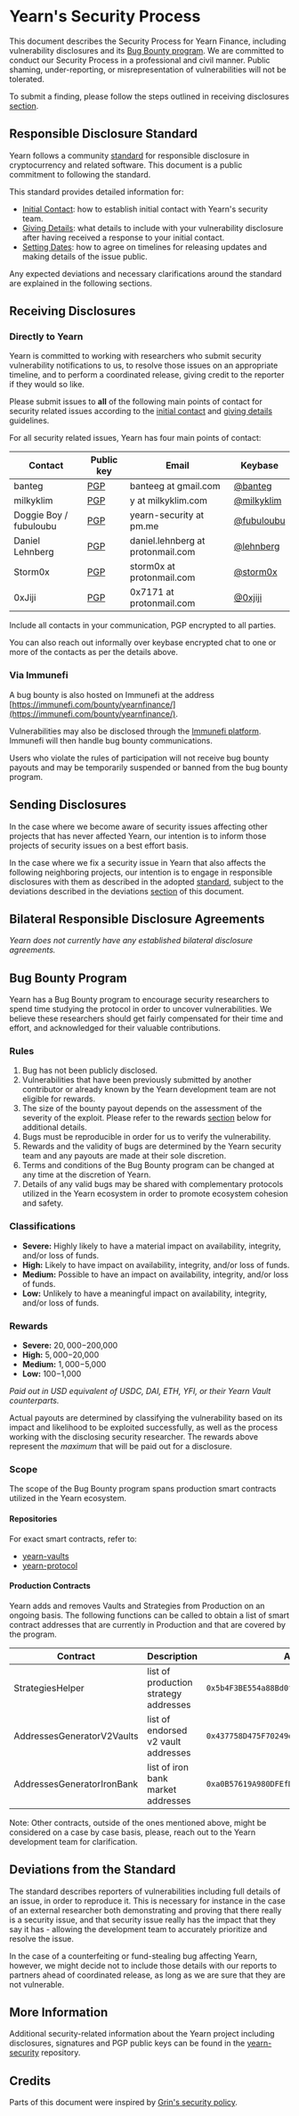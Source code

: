# Yearn's Security Process

This document describes the Security Process for Yearn Finance, including vulnerability disclosures and its [Bug Bounty program](#bug-bounty-program). We are committed to conduct our Security Process in a professional and civil manner. Public shaming, under-reporting, or misrepresentation of vulnerabilities will not be tolerated.

To submit a finding, please follow the steps outlined in receiving disclosures [section](#receiving-disclosures).

## Responsible Disclosure Standard

Yearn follows a community [standard](https://github.com/RD-Crypto-Spec/Responsible-Disclosure#the-standard) for responsible disclosure in cryptocurrency and related software. This document is a public commitment to following the standard.

This standard provides detailed information for:

- [Initial Contact](https://github.com/RD-Crypto-Spec/Responsible-Disclosure#initial-contact): how to establish initial contact with Yearn's security team.
- [Giving Details](https://github.com/RD-Crypto-Spec/Responsible-Disclosure#giving-details): what details to include with your vulnerability disclosure after having received a response to your initial contact.
- [Setting Dates](https://github.com/RD-Crypto-Spec/Responsible-Disclosure#setting-dates): how to agree on timelines for releasing updates and making details of the issue public.

Any expected deviations and necessary clarifications around the standard are explained in the following sections.

## Receiving Disclosures

### Directly to Yearn

Yearn is committed to working with researchers who submit security vulnerability notifications to us, to resolve those issues on an appropriate timeline, and to perform a coordinated release, giving credit to the reporter if they would so like.

Please submit issues to **all** of the following main points of contact for
security related issues according to the
[initial contact](https://github.com/RD-Crypto-Spec/Responsible-Disclosure#initial-contact)
and [giving details](https://github.com/RD-Crypto-Spec/Responsible-Disclosure#giving-details)
guidelines.

For all security related issues, Yearn has four main points of contact:

| Contact                | Public key                                                                                                   | Email                             | Keybase                                         |
| ---------------------- | ------------------------------------------------------------------------------------------------------------ | --------------------------------- | ----------------------------------------------- |
| banteg                 | [PGP](https://github.com/iearn-finance/yearn-security/blob/master/keys/banteg.asc)                           | banteeg at gmail.com              | [@banteg](https://keybase.io/banteg/chat)       |
| milkyklim              | [PGP](https://github.com/iearn-finance/yearn-security/blob/master/keys/milkyklim.asc)                        | y at milkyklim.com                | [@milkyklim](https://keybase.io/milkyklim/chat) |
| Doggie Boy / fubuloubu | [PGP](https://github.com/iearn-finance/yearn-security/blob/master/keys/publickey.yearn-security%40pm.me.asc) | yearn-security at pm.me           | [@fubuloubu](https://keybase.io/fubuloubu/chat) |
| Daniel Lehnberg        | [PGP](https://github.com/iearn-finance/yearn-security/blob/master/keys/lehnberg.asc)                         | daniel.lehnberg at protonmail.com | [@lehnberg](https://keybase.io/lehnberg/chat)   |
| Storm0x                | [PGP](https://github.com/iearn-finance/yearn-security/blob/master/keys/dougstorm.asc)                        | storm0x at protonmail.com         | [@storm0x](https://keybase.io/storm0x/chat)     |
| 0xJiji              | [PGP](https://github.com/iearn-finance/yearn-security/blob/master/keys/0xJiji.asc)                        | 0x7171 at protonmail.com                | [@0xjiji](https://keybase.io/0xjiji/chat) |

Include all contacts in your communication, PGP encrypted to all parties.

You can also reach out informally over keybase encrypted chat to one or more of the contacts as per the details above.

### Via Immunefi

A bug bounty is also hosted on Immunefi at the address [https://immunefi.com/bounty/yearnfinance/](https://immunefi.com/bounty/yearnfinance/).

Vulnerabilities may also be disclosed through the [Immunefi platform](https://immunefi.com/). Immunefi will then handle bug bounty communications.

Users who violate the rules of participation will not receive bug bounty payouts and may be temporarily suspended or banned from the bug bounty program.

## Sending Disclosures

In the case where we become aware of security issues affecting other projects that has never affected Yearn, our intention is to inform those projects of security issues on a best effort basis.

In the case where we fix a security issue in Yearn that also affects the following neighboring projects, our intention is to engage in responsible disclosures with them as described in the adopted [standard](https://github.com/RD-Crypto-Spec/Responsible-Disclosure), subject to the deviations described in the deviations [section](#deviations-from-the-standard) of this document.

## Bilateral Responsible Disclosure Agreements

_Yearn does not currently have any established bilateral disclosure agreements._

## Bug Bounty Program

Yearn has a Bug Bounty program to encourage security researchers to spend time studying the protocol in order to uncover vulnerabilities. We believe these researchers should get fairly compensated for their time and effort, and acknowledged for their valuable contributions.

### Rules

1. Bug has not been publicly disclosed.
2. Vulnerabilities that have been previously submitted by another contributor or already known by the Yearn development team are not eligible for rewards.
3. The size of the bounty payout depends on the assessment of the severity of the exploit. Please refer to the rewards [section](#rewards) below for additional details.
4. Bugs must be reproducible in order for us to verify the vulnerability.
5. Rewards and the validity of bugs are determined by the Yearn security team and any payouts are made at their sole discretion.
6. Terms and conditions of the Bug Bounty program can be changed at any time at the discretion of Yearn.
7. Details of any valid bugs may be shared with complementary protocols utilized in the Yearn ecosystem in order to promote ecosystem cohesion and safety.

### Classifications

- **Severe:** Highly likely to have a material impact on availability, integrity, and/or loss of funds.
- **High:** Likely to have impact on availability, integrity, and/or loss of funds.
- **Medium:** Possible to have an impact on availability, integrity, and/or loss of funds.
- **Low:** Unlikely to have a meaningful impact on availability, integrity, and/or loss of funds.

### Rewards

- **Severe:** $20,000-$200,000
- **High:** $5,000-$20,000
- **Medium:** $1,000-$5,000
- **Low:** $100-$1,000

_Paid out in USD equivalent of USDC, DAI, ETH, YFI, or their Yearn Vault counterparts._

Actual payouts are determined by classifying the vulnerability based on its impact and likelihood to be exploited successfully, as well as the process working with the disclosing security researcher. The rewards above represent the _maximum_ that will be paid out for a disclosure.

### Scope

The scope of the Bug Bounty program spans production smart contracts utilized in the Yearn ecosystem.

#### Repositories

For exact smart contracts, refer to:

- [yearn-vaults](https://github.com/yearn/yearn-vaults/blob/master/SECURITY.md)
- [yearn-protocol](https://github.com/yearn/yearn-protocol/blob/develop/SECURITY.md)

#### Production Contracts

Yearn adds and removes Vaults and Strategies from Production on an ongoing basis. The following functions can be called to obtain a list of smart contract addresses that are currently in Production and that are covered by the program.

| Contract                   | Description                           | Address                                      | Function to call              |
| -------------------------- | ------------------------------------- | -------------------------------------------- | ----------------------------- |
| StrategiesHelper           | list of production strategy addresses | `0x5b4F3BE554a88Bd0f8d8769B9260be865ba03B4a` | `assetsStrategiesAddresses()` |
| AddressesGeneratorV2Vaults | list of endorsed v2 vault addresses   | `0x437758D475F70249e03EDa6bE23684aD1FC375F0` | `assetsAddresses()`           |
| AddressesGeneratorIronBank | list of iron bank market addresses    | `0xa0B57619A980DFEfD50f24F310EE1b55A40A9D46` | `assetsAddresses()`           |

Note: Other contracts, outside of the ones mentioned above, might be considered on a case by case basis, please, reach out to the Yearn development team for clarification.

## Deviations from the Standard

The standard describes reporters of vulnerabilities including full details of an issue, in order to reproduce it. This is necessary for instance in the case of an external researcher both demonstrating and proving that there really is a security issue, and that security issue really has the impact that they say it
has - allowing the development team to accurately prioritize and resolve the issue.

In the case of a counterfeiting or fund-stealing bug affecting Yearn, however, we might decide not to include those details with our reports to partners ahead of coordinated release, as long as we are sure that they are not vulnerable.

## More Information

Additional security-related information about the Yearn project including disclosures, signatures and PGP public keys can be found in the [yearn-security](https://github.com/yearn/yearn-security) repository.

## Credits

Parts of this document were inspired by [Grin's security policy](https://github.com/mimblewimble/grin/blob/master/SECURITY.md).
